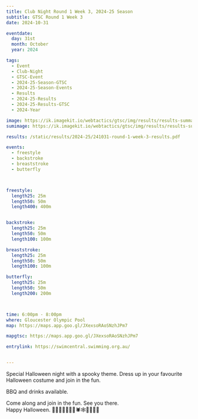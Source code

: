 ```yaml
---
title: Club Night Round 1 Week 3, 2024-25 Season
subtitle: GTSC Round 1 Week 3
date: 2024-10-31

eventdate:
  day: 31st
  month: October
  year: 2024

tags:
  - Event
  - Club-Night
  - GTSC-Event
  - 2024-25-Season-GTSC
  - 2024-25-Season-Events
  - Results
  - 2024-25-Results
  - 2024-25-Results-GTSC
  - 2024-Year

image: https://ik.imagekit.io/webtactics/gtsc/img/results/results-summary-3.jpg
sumimage: https://ik.imagekit.io/webtactics/gtsc/img/results/results-summary-3.jpg

results: /static/results/2024-25/241031-round-1-week-3-results.pdf

events:
  - freestyle
  - backstroke
  - breaststroke
  - butterfly



freestyle:
  length25: 25m
  length50: 50m
  length400: 400m


backstroke:
  length25: 25m
  length50: 50m
  length100: 100m

breaststroke:
  length25: 25m
  length50: 50m
  length100: 100m

butterfly:
  length25: 25m
  length50: 50m
  length200: 200m



time: 6:00pm - 8:00pm
where: Gloucester Olympic Pool
map: https://maps.app.goo.gl/JXexsoRAoSNzhJPm7

mapgtsc: https://maps.app.goo.gl/JXexsoRAoSNzhJPm7

entrylink: https://swimcentral.swimming.org.au/


---
```


Special Halloween night with a spooky theme.  Dress up in your favourite Halloween costume and join in the fun.  

BBQ and drinks available.

<p>Come along and join in the fun.  See you there.</br>
Happy Halloween.  🎃👻🧛‍♂️🧟‍♂️🦇🕷️🕸️🦉🌙🔮🎃</p>


